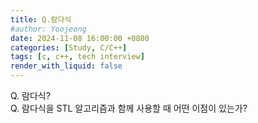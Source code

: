 ```yaml
---
title: Q.람다식
#author: Yoojeong
date: 2024-11-08 16:00:00 +0800
categories: [Study, C/C++]
tags: [c, c++, tech interview]
render_with_liquid: false
---
```



Q. 람다식?  
Q. 람다식을 STL 알고리즘과 함께 사용할 때 어떤 이점이 있는가?  